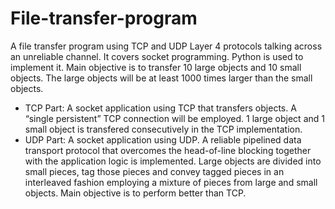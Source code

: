 # File-transfer-program
A file transfer program using TCP and UDP Layer 4 protocols talking across an unreliable channel. It covers socket programming. Python is used to implement it. Main objective is to transfer 10 large objects and 10 small objects. The large objects will be at least 1000 times larger than the small objects.
* TCP Part: A socket application using TCP that transfers objects. A “single persistent” TCP connection will be employed. 1 large object and 1 small object is transfered consecutively in the TCP implementation.
* UDP Part: A socket application using UDP. A reliable pipelined data transport protocol that overcomes the head-of-line blocking together with the application logic is implemented. Large objects are divided into small pieces, tag those pieces and convey tagged pieces in an interleaved fashion employing a mixture of pieces from large and small objects. Main objective is to perform better than TCP.
